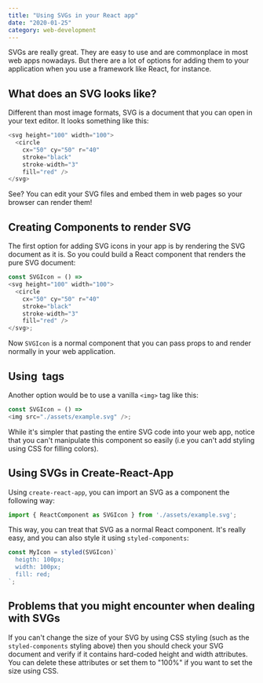 ```yaml
---
title: "Using SVGs in your React app"
date: "2020-01-25"
category: web-development
---
```

SVGs are really great. They are easy to use and are commonplace in most web apps nowadays. But there are a lot of options for adding them to your application when you use a framework like React, for instance.

## What does an SVG looks like?

Different than most image formats, SVG is a document that you can open in your text editor. It looks something like this:
```javascript
<svg height="100" width="100">
  <circle 
    cx="50" cy="50" r="40"
    stroke="black"
    stroke-width="3"
    fill="red" />
</svg>
```

See? You can edit your SVG files and embed them in web pages so your browser can render them!

## Creating Components to render SVG

The first option for adding SVG icons in your app is by rendering the SVG document as it is. So you could build a React component that renders the pure SVG document:
```javascript
const SVGIcon = () =>
<svg height="100" width="100">
  <circle
    cx="50" cy="50" r="40"
    stroke="black"
    stroke-width="3"
    fill="red" />
</svg>;
```
Now `SVGIcon` is a normal component that you can pass props to and render normally in your web application. 

## Using <img> tags

Another option would be to use a vanilla `<img>` tag like this:
```javascript
const SVGIcon = () =>
<img src="./assets/example.svg" />;
```
While it's simpler that pasting the entire SVG code into your web app, notice that you can't manipulate this component so easily (i.e you can't add styling using CSS for filling colors). 

## Using SVGs in Create-React-App

Using `create-react-app`, you can import an SVG as a component the following way:
```javascript
import { ReactComponent as SVGIcon } from './assets/example.svg';
```
This way, you can treat that SVG as a normal React component. It's really easy, and you can also style it using `styled-components`:
```javascript
const MyIcon = styled(SVGIcon)`
  heigth: 100px;
  width: 100px;
  fill: red;
`;
```
## Problems that you might encounter when dealing with SVGs

If you can't change the size of your SVG by using CSS styling (such as the `styled-components` styling above) then you should check your SVG document and verify if it contains hard-coded height and width attributes. You can delete these attributes or set them to "100%" if you want to set the size using CSS.